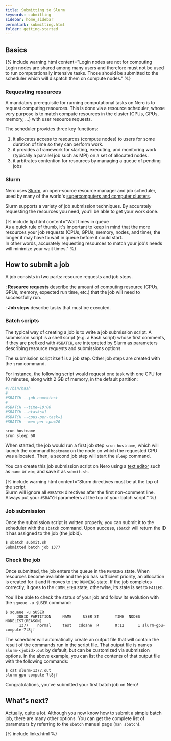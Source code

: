 ```yaml
---
title: Submitting to Slurm
keywords: submitting
sidebar: home_sidebar
permalink: submitting.html
folder: getting-started
---
```


## Basics

{% include warning.html content="Login nodes are not for computing<br/>
Login nodes are shared among many users and therefore must not be used to
run computationally intensive tasks. Those should be submitted to the
scheduler which will dispatch them on compute nodes." %}

### Requesting resources

A mandatory prerequisite for running computational tasks on Nero is to
request computing resources. This is done via a resource scheduler, whose very
purpose is to match compute resources in the cluster (CPUs, GPUs, memory, ...)
with user resource requests.

The scheduler provides three key functions:

1. it allocates access to resources (compute nodes) to users for some duration
   of time so they can perform work.
2. it provides a framework for starting, executing, and monitoring work
   (typically a parallel job such as MPI) on a set of allocated nodes.
3. it arbitrates contention for resources by managing a queue of pending jobs


### Slurm

Nero uses [Slurm][url_slurm], an open-source resource manager and job
scheduler, used by many of the world's [supercomputers and computer
clusters][url_top500].


Slurm supports a variety of job submission techniques. By accurately requesting
the resources you need, you’ll be able to get your work done.

{% include tip.html content="Wait times in queue<br/>
As a quick rule of thumb, it's important to keep in mind that the more
resources your job requests (CPUs, GPUs, memory, nodes, and time), the
longer it may have to wait in queue before it could start.<br/>
In other words, accurately requesting resources to match your job's needs 
will minimize your wait times." %}


## How to submit a job

A job consists in two parts: resource requests and job steps.

: **Resource requests** describe the amount of computing resource (CPUs, GPUs,
memory, expected run time, etc.) that the job will need to successfully run.

: **Job steps** describe tasks that must be executed.


### Batch scripts

The typical way of creating a job is to write a job submission script. A
submission script is a shell script (e.g. a Bash script) whose first comments,
if they are prefixed with `#SBATCH`, are interpreted by Slurm as parameters
describing resource requests and submissions options.

The submission script itself is a job step. Other job steps are created with
the `srun` command.

For instance, the following script would request one task with one CPU for 10
minutes, along with 2 GB of memory, in the default partition:

```bash
#!/bin/bash
#
#SBATCH --job-name=test
#
#SBATCH --time=10:00
#SBATCH --ntasks=1
#SBATCH --cpus-per-task=1
#SBATCH --mem-per-cpu=2G

srun hostname
srun sleep 60
```

When started, the job would run a first job step `srun hostname`, which will
launch the command `hostname` on the node on which the requested CPU was
allocated. Then, a second job step will start the `sleep` command.

You can create this job submission script on Nero using a [text
editor][url_texteditors] such as `nano` or `vim`, and save it as `submit.sh`.

{% include warning.html content="Slurm directives must be at the top of the script<br/>
Slurm will ignore all `#SBATCH` directives after the first non-comment
line.  Always put your `#SBATCH` parameters at the top of your batch
script." %}


### Job submission

Once the submission script is written properly, you can submit it to the
scheduler with the `sbatch` command. Upon success, `sbatch` will return the ID
it has assigned to the job (the jobid).

```
$ sbatch submit.sh
Submitted batch job 1377
```

### Check the job

Once submitted, the job enters the queue in the `PENDING` state. When resources
become available and the job has sufficient priority, an allocation is created
for it and it moves to the `RUNNING` state. If the job completes correctly, it
goes to the `COMPLETED` state, otherwise, its state is set to `FAILED`.

You'll be able to check the status of your job and follow its evolution with
the `squeue -u $USER` command:

```
$ squeue -u $USER
     JOBID PARTITION     NAME     USER ST       TIME  NODES NODELIST(REASON)
      1377    normal     test   cdoane  R       0:12      1 slurm-gpu-compute-7t8jf
```

The scheduler will automatically create an output file that will contain the
result of the commands run in the script file. That output file is names
`slurm-<jobid>.out` by default, but can be customized via submission options.
In the above example, you can list the contents of that output file with the
following commands:

```
$ cat slurm-1377.out
slurm-gpu-compute-7t8jf
```

Congratulations, you've submitted your first batch job on Nero!


##  What's next?

Actually, quite a lot. Although you now know how to submit a simple batch job,
there are many other options.
You can get the complete list of parameters by referring to the
`sbatch` manual page (`man sbatch`). 




[comment]: #  (link URLs -----------------------------------------------------)

[url_slurm]:  https://slurm.schedmd.com
[url_top500]: https://top500.org

[url_texteditors]:    prerequisites/#text-editors


{% include links.html %}
